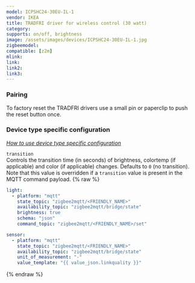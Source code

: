 ```yaml
---
model: ICPSHC24-30EU-IL-1
vendor: IKEA
title: TRADFRI driver for wireless control (30 watt)
category:
supports: on/off, brightness
image: /assets/images/devices/ICPSHC24-30EU-IL-1.jpg
zigbeemodel: 
compatible: [z2m]
mlink: 
link: 
link2: 
link3: 
---
```

### Pairing
To factory reset the TRADFRI drivers use a
small pin or paperclip to push the reset button once.


### Device type specific configuration
*[How to use device type specific configuration](https://www.zigbee2mqtt.io/information/configuration)*


`transition`   
Controls the transition time (in seconds) of brightness,
colortemp (if applicable) and color (if applicable) changes. Defaults to `0` (no transition).
Note that this value is overridden if a `transition` value is present in the MQTT command payload. 
{% raw %}
```yaml
light:
  - platform: "mqtt"
    state_topic: "zigbee2mqtt/<FRIENDLY_NAME>"
    availability_topic: "zigbee2mqtt/bridge/state"
    brightness: true
    schema: "json"
    command_topic: "zigbee2mqtt/<FRIENDLY_NAME>/set"

sensor:
  - platform: "mqtt"
    state_topic: "zigbee2mqtt/<FRIENDLY_NAME>"
    availability_topic: "zigbee2mqtt/bridge/state"
    unit_of_measurement: "-"
    value_template: "{{ value_json.linkquality }}"
```
{% endraw %}


